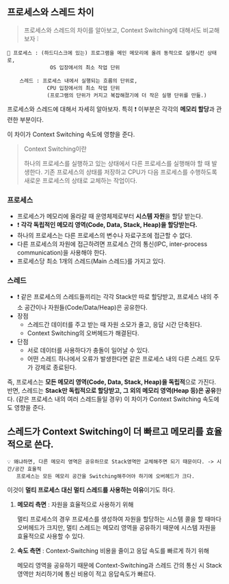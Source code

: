 ## 프로세스와 스레드 차이

> 프로세스와 스레드의 차이를 알아보고, Context Switching에 대해서도 비교해보자 ❕

<aside>
  
    🌟 프로세스 : (하드디스크에 있는) 프로그램을 메인 메모리에 올려 동적으로 실행시킨 상태로, 
                  OS 입장에서의 최소 작업 단위

        스레드 : 프로세스 내에서 실행되는 흐름의 단위로, 
                 CPU 입장에서의 최소 작업 단위 
                 (프로그램의 단위가 커지고 복잡해졌기에 더 작은 실행 단위를 만듦.)

</aside>

프로세스와 스레드에 대해서 자세히 알아보자. 특히 ❗ 이부분은 각각의 **메모리 할당**과 관련한 부분이다. 

이 차이가 Context Switching 속도에 영향을 준다.

> Context Switching이란
> 
> 하나의 프로세스를 실행하고 있는 상태에서 다른 프로세스를 실행해야 할 때 발생한다. 기존 프로세스의 상태를 저장하고 CPU가 다음 프로세스를 수행하도록 새로운 프로세스의 상태로 교체하는 작업이다.
> 

### 프로세스

- 프로세스가 메모리에 올라갈 때 운영체제로부터 **시스템 자원**을 할당 받는다.
- ❗ **각각 독립적인 메모리 영역(Code, Data, Stack, Heap)을 할당받는다.**
- 하나의 프로세스는 다른 프로세스의 변수나 자료구조에 접근할 수 없다.
- 다른 프로세스의 자원에 접근하려면 프로세스 간의 통신(IPC, inter-process communication)을 사용해야 한다.
- 프로세스당 최소 1개의 스레드(Main 스레드)를 가지고 있다.

### 스레드

- ❗ 같은 프로세스의 스레드들끼리는 각각 Stack만 따로 할당받고, 프로세스 내의 주소 공간이나 자원들(Code/Data/Heap)은 공유한다.
- 장점
    - 스레드간 데이터를 주고 받는 때 자원 소모가 줄고, 응답 시간 단축된다.
    - Context Switching의 오버헤드가 해결된다.
- 단점
    - 서로 데이터를 사용하다가 충돌이 일어날 수 있다.
    - 어떤 스레드 하나에서 오류가 발생한다면 같은 프로세스 내의 다른 스레드 모두가 강제로 종료된다.

즉, 프로세스는 **모든 메모리 영역(Code, Data, Stack, Heap)을 독립적**으로 가진다. 반면, 스레드는 **Stack만 독립적으로 할당받고, 그 외의 메모리 영역(Heap 등)은 공유**한다. (같은 프로세스 내의 여러 스레드들일 경우) 이 차이가 Context Switching 속도에도 영향을 준다.

## 스레드가 Context Switching이 더 빠르고 메모리를 효율적으로 쓴다.

<aside>
  
    💡 왜냐하면, 다른 메모리 영역은 공유하므로 Stack영역만 교체해주면 되기 때문이다. -> 시간/공간 효율적
       프로세스는 모든 메모리 공간을 Switching해주어야 하기에 오버헤드가 크다.

</aside>

이것이 ****멀티 프로세스 대신 멀티 스레드를 사용하는 이유****이기도 하다.

1. **메모리 측면** : 자원을 효율적으로 사용하기 위해
    
    멀티 프로세스의 경우 프로세스를 생성하여 자원을 할당하는 시스템 콜을 할 때마다 오버헤드가 크지만, 멀티 스레드는 메모리 영역을 공유하기 때문에 시스템 자원을 효율적으로 사용할 수 있다.
    
2. **속도 측면** : Context-Switching 비용을 줄이고 응답 속도를 빠르게 하기 위해
    
    메모리 영역을 공유하기 때문에 Context-Switching과 스레드 간의 통신 시 Stack 영역만 처리하기에 통신 비용이 적고 응답속도가 빠르다.

